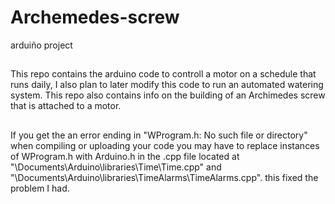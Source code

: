 Archemedes-screw
================

arduiño project
##
This repo contains the arduino code to controll a motor on a schedule that runs daily, I also plan to later modify this code to run an automated watering system. This repo also contains info on the building of an Archimedes screw that is attached to a motor.
##
If you get the an error ending in "WProgram.h: No such file or directory" when compiling or uploading your code you may have to replace instances of WProgram.h with Arduino.h in the .cpp file located at "\Documents\Arduino\libraries\Time\Time.cpp" and "\Documents\Arduino\libraries\TimeAlarms\TimeAlarms.cpp". this fixed the problem I had.